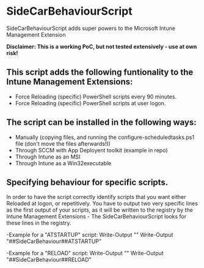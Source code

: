 # SideCarBehaviourScript
SideCarBehaviourScript adds super powers to the Microsoft Intune Management Extension

**Disclaimer: This is a working PoC, but not tested extensively - use at own risk!**

## This script adds the following funtionality to the Intune Management Extensions:
- Force Reloading (specific) PowerShell scripts every 90 minutes.
- Force Reloading (specific) PowerShell scripts at user logon.

## The script can be installed in the following ways:
- Manually (copying files, and running the configure-scheduledtasks.ps1 file (don't move the files afterwards!))
- Through SCCM with App Deployent toolkit (example in repo)
- Through Intune as an MSI
- Through Intune as a Win32executable

## Specifying behaviour for specific scripts.
In order to have the script correctly identify scripts that you want either Reloaded at logon, or repetitively.
You have to output two very specific lines as the first output of your scripts, as it will be written to the registry by the Intune Management Extensions - The SideCarBehaviourScript looks for these lines in the registry.

-Example for a "ATSTARTUP" script:
Write-Output "<scriptfile name>"
Write-Output "##SideCarBehaviour##ATSTARTUP"  
  
-Example for a "RELOAD" script:
Write-Output "<scriptfile name>"
Write-Output "##SideCarBehaviour##RELOAD" 
